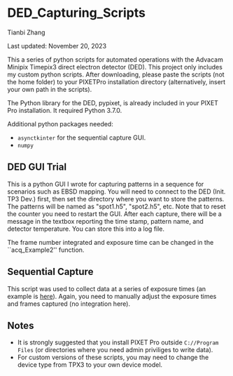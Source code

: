 # DED_Capturing_Scripts

Tianbi Zhang

Last updated: November 20, 2023

This a series of python scripts for automated operations with the Advacam Minipix Timepix3 direct electron detector (DED). This project only includes my custom python scripts. After downloading, please paste the scripts (not the home folder) to your PIXETPro installation directory (alternatively, insert your own path in the scripts).

The Python library for the DED, pypixet, is already included in your PIXET Pro installation. It required Python 3.7.0.

Additional python packages needed:

- `asynctkinter` for the sequential capture GUI.
- `numpy`

## DED GUI Trial

This is a python GUI I wrote for capturing patterns in a sequence for scenarios such as EBSD mapping. You will need to connect to the DED (Init. TP3 Dev.) first, then set the directory where you want to store the patterns. The patterns will be named as "spot1.h5", "spot2.h5", etc. Note that to reset the counter you need to restart the GUI. After each capture, there will be a message in the textbox reporting the time stamp, pattern name, and detector temperature. You can store this into a log file.

The frame number integrated and exposure time can be changed in the ``acq_Example2'' function.

## Sequential Capture

This script was used to collect data at a series of exposure times (an example is [here](https://arxiv.org/abs/2306.14167)). Again, you need to manually adjust the exposure times and frames captured (no integration here).


## Notes

- It is strongly suggested that you install PIXET Pro outside ``C://Program Files`` (or directories where you need admin priviliges to write data).
- For custom versions of these scripts, you may need to change the device type from TPX3 to your own device model.
